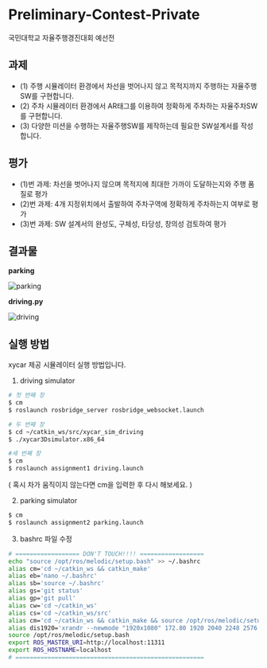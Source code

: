 # Preliminary-Contest-Private
국민대학교 자율주행경진대회 예선전

## 과제
- (1) 주행 시뮬레이터 환경에서 차선을 벗어나지 않고 목적지까지 주행하는 자율주행SW를 구현합니다.
- (2) 주차 시뮬레이터 환경에서 AR태그를 이용하여 정확하게 주차하는 자율주차SW를 구현합니다.
- (3) 다양한 미션을 수행하는 자율주행SW를 제작하는데 필요한 SW설계서를 작성합니다.

## 평가
- (1)번 과제: 차선을 벗어나지 않으며 목적지에 최대한 가까이 도달하는지와 주행 품질로 평가
- (2)번 과제: 4개 지정위치에서 출발하여 주차구역에 정확하게 주차하는지 여부로 평가
- (3)번 과제: SW 설계서의 완성도, 구체성, 타당성, 창의성 검토하여 평가

## 결과물
**parking**

![parking](https://github.com/2022-autonomous-pegasus/qualifying-round/assets/87895999/39330650-8e75-42b4-be00-83a3d73f4aa7)


**driving.py**

![driving](https://github.com/2022-autonomous-pegasus/qualifying-round/assets/87895999/2413f67a-1998-41e3-bf1e-d787e1641536)

## 실행 방법
xycar 제공 시뮬레이터 실행 방법입니다.
1. driving simulator
```bash
# 첫 번째 창
$ cm
$ roslaunch rosbridge_server rosbridge_websocket.launch

# 두 번째 창
$ cd ~/catkin_ws/src/xycar_sim_driving
$ ./xycar3Dsimulator.x86_64

#세 번째 창
$ cm
$ roslaunch assignment1 driving.launch
```
( 혹시 차가 움직이지 않는다면 cm을 입력한 후 다시 해보세요. )

2. parking simulator
```bash
$ cm
$ roslaunch assignment2 parking.launch
```


3. bashrc 파일 수정
```bash
# ================== DON'T TOUCH!!!! ==================
echo "source /opt/ros/melodic/setup.bash" >> ~/.bashrc
alias cm='cd ~/catkin_ws && catkin_make'
alias eb='nano ~/.bashrc'
alias sb='source ~/.bashrc'
alias gs='git status'
alias gp='git pull'
alias cw='cd ~/catkin_ws'
alias cs='cd ~/catkin_ws/src'
alias cm='cd ~/catkin_ws && catkin_make && source /opt/ros/melodic/setup.bash && source ~/catkin_ws/devel/setup.bash'
alias dis1920='xrandr --newmode "1920x1080" 172.80 1920 2040 2248 2576 1080 1081 1084 1118 -HSync +Vsync && xrandr --addmode DP-1 1920x1080 && xrandr -s 1920x1080'
source /opt/ros/melodic/setup.bash
export ROS_MASTER_URI=http://localhost:11311
export ROS_HOSTNAME=localhost
# =====================================================
```

